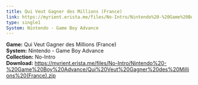 ```yaml
---
title: Qui Veut Gagner des Millions (France)
link: https://myrient.erista.me/files/No-Intro/Nintendo%20-%20Game%20Boy%20Advance/Qui%20Veut%20Gagner%20des%20Millions%20(France).zip
type: single1
System: Nintendo - Game Boy Advance
---
```

<b>Game:</b> Qui Veut Gagner des Millions (France)<br>
<b>System:</b> Nintendo - Game Boy Advance<br>
<b>Collection:</b> No-Intro<br>
<b>Download:</b> https://myrient.erista.me/files/No-Intro/Nintendo%20-%20Game%20Boy%20Advance/Qui%20Veut%20Gagner%20des%20Millions%20(France).zip